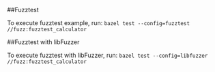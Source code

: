 ##Fuzztest

To execute fuzztest example, run:
`bazel test --config=fuzztest //fuzz:fuzztest_calculator`

##Fuzztest with libFuzzer

To execute fuzztest with libFuzzer, run:
`bazel test --config=libfuzzer //fuzz:fuzztest_calculator`
